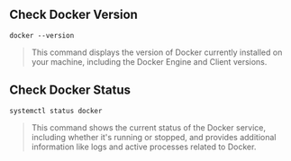 ## Check Docker Version

`docker --version`

>This command displays the version of Docker currently installed on your machine, including the Docker Engine and Client versions.

## Check Docker Status

`systemctl status docker`

>This command shows the current status of the Docker service, including whether it's running or stopped, and provides additional information like logs and active processes related to Docker.
